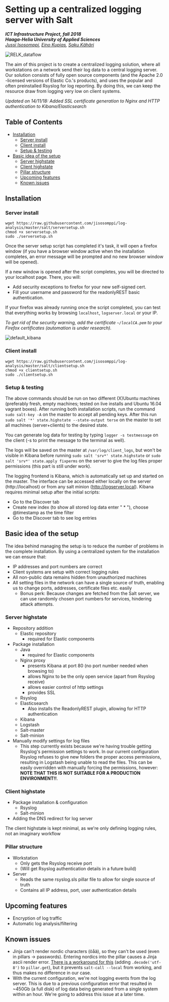 # Setting up a centralized logging server with Salt
***ICT Infrastructure Project, fall 2018***  
***Haaga-Helia University of Applied Sciences***  
*[Jussi Isosomppi](https://github.com/jisosomppi), [Eino Kupias](https://github.com/einokupias), [Saku Kähäri](https://github.com/nauskis)*

![RELK_dataflow](https://github.com/jisosomppi/log-analysis/blob/master/images/RELK_dataflow_final.png?raw=true)

The aim of this project is to create a centralized logging solution, where all workstations on a network send their log data to a central logging server. Our solution consists of fully open source components (and the Apache 2.0 -licensed versions of Elastic Co.'s products), and uses the popular and often preinstalled Rsyslog for log reporting. By doing this, we can keep the resource draw from logging very low on client systems.

*Updated on 14/11/18: Added SSL certificate generation to Nginx and HTTP authentication to Kibana/Elasticsearch*

## Table of Contents

* [Installation](#installation)
  * [Server install](#server-install)
  * [Client install](#client-install)
  * [Setup & testing](#setup--testing)
* [Basic idea of the setup](#basic-idea-of-the-setup)
  * [Server highstate](#server-highstate)
  * [Client highstate](#client-highstate)
  * [Pillar structure](#pillar-structure)
  * [Upcoming features](#upcoming-features)
  * [Known issues](#known-issues)

## Installation
### Server install
```
wget https://raw.githubusercontent.com/jisosomppi/log-analysis/master/salt/serversetup.sh
chmod +x serversetup.sh
sudo ./serversetup.sh

```
Once the server setup script has completed it's task, it will open a firefox window (if you have a browser window active when the installation completes, an error message will be prompted and no new browser window will be opened).  

If a new window is opened after the script completes, you will be directed to your localhost page. There, you will:  
 - Add security exceptions to firefox for your new self-signed cert.  
 - Fill your username and password for the readonlyREST basic authentication.  
 
 If your firefox was already running once the script completed, you can test that everything works by browsing `localhost`, `logserver.local` or your IP.
 
 *To get rid of the security warning, add the certificate `~/localCA.pem` to your Firefox certificates (automation is under research).* 

![default_kibana](https://raw.githubusercontent.com/jisosomppi/log-analysis/master/images/default_kibana.png)

### Client install
```
wget https://raw.githubusercontent.com/jisosomppi/log-analysis/master/salt/clientsetup.sh
chmod +x clientsetup.sh
sudo ./clientsetup.sh

```
### Setup & testing
The above commands should be run on two different (X)Ubuntu machines (preferably fresh, empty machines; tested on live installs and Ubuntu 16.04 vagrant boxes). After running both installation scripts, run the command `sudo salt-key -A` on the master to accept all pending keys. After this run `sudo salt '*' state.highstate --state-output terse` on the master to set all machines (server+clients) to the desired state.

You can generate log data for testing by typing `logger -s testmessage` on the client (-s to print the message to the terminal as well). 

The logs will be saved on the master at `/var/log/client_logs`, but won't be visible in Kibana before running `sudo salt 'srv*' state.highstate` or `sudo salt 'srv*' state.apply fixperms` on the server to give the log files proper permissions (this part is still under work). 

The logging frontend is Kibana, which is automatically set up and started on the master. The interface can be accessed either locally on the server (http://localhost) or from any salt minion (http://logserver.local). Kibana requires minimal setup after the initial scripts:
* Go to the Discover tab
* Create new index (to show all stored log data enter " \* "), choose @timestamp as the time filter
* Go to the Discover tab to see log entries

## Basic idea of the setup
The idea behind managing the setup is to reduce the number of problems in the complete installation. By using a centralized system for the installation we can ensure that:
* IP addresses and port numbers are correct
* Client systems are setup with correct logging rules
* All non-public data remains hidden from unauthorized machines
* All setting files in the network can have a single source of truth, enabling us to change ports, addresses, certificate files etc. easily
  * Bonus perk: Because changes are fetched from the Salt server, we can use randomly chosen port numbers for services, hindering attack attempts.

### Server highstate
* Repository addition
  * Elastic repository
    * required for Elastic components
* Package installation
  * Java
    * required for Elastic components
  * Nginx proxy
    * presents Kibana at port 80 (no port number needed when browsing to)
    * allows Nginx to be the only open service (apart from Rsyslog receive)
    * allows easier control of http settings
    * provides SSL
  * Rsyslog
  * Elasticsearch
    * Also installs the ReadonlyREST plugin, allowing for HTTP authentication
  * Kibana
  * Logstash
  * Salt-master
  * Salt-minion
* Manually modify settings for log files
  * This step currently exists because we're having trouble getting Rsyslog's permission settings to work. In our current configuration Rsyslog refuses to give new folders the proper access permissions, resulting in Logstash being unable to read the files. This can be easily overridden with manually forcing the permissions, however:  
  **NOTE THAT THIS IS NOT SUITABLE FOR A PRODUCTION ENVIRONMENT!!**. 

### Client highstate
* Package installation & configuration
  * Rsyslog
  * Salt-minion
* Adding the DNS redirect for log server

The client highstate is kept minimal, as we're only defining logging rules, not an imaginary workflow 
  

### Pillar structure
* Workstation
  * Only gets the Rsyslog receive port
  * (Will get Rsyslog authentication details in a future build)
* Server
  * Reads the same rsyslog.sls pillar file to allow for single source of truth
  * Contains all IP address, port, user authentication details

## Upcoming features
* Encryption of log traffic
* Automatic log analysis/filtering

## Known issues
* Jinja can't render nordic characters (öåä), so they can't be used (even in pillars -> passwords). Entering nordics into the pillar causes a Jinja ascii render error. [There is a workaround for this](https://github.com/saltstack/salt/issues/40486#issuecomment-291147689) (adding `.decode('utf-8')` to `pillar.get`), but it prevents `salt-call --local` from working, and thus makes no difference in our case.
* With the current configuration, we're not logging events from the log server. This is due to a previous configuration error that resulted in ~450Gb (a full disk) of log data being generated from a single system within an hour. We're going to address this issue at a later time.
